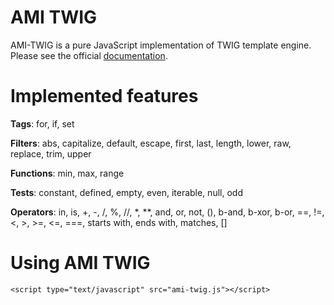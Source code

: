 AMI TWIG
========

AMI-TWIG is a pure JavaScript implementation of TWIG template engine. Please
see the official [documentation](http://twig.sensiolabs.org/documentation).

Implemented features
====================

__Tags__: for, if, set

__Filters__: abs, capitalize, default, escape, first, last, length, lower, raw, replace, trim, upper

__Functions__: min, max, range

__Tests__: constant, defined, empty, even, iterable, null, odd

__Operators__: in, is, +, -, /, %, //, *, **, and, or, not, (), b-and, b-xor, b-or, ==, !=, <, >, >=, <=, ===,
starts with, ends with, matches, []

Using AMI TWIG
==============

    <script type="text/javascript" src="ami-twig.js"></script>

